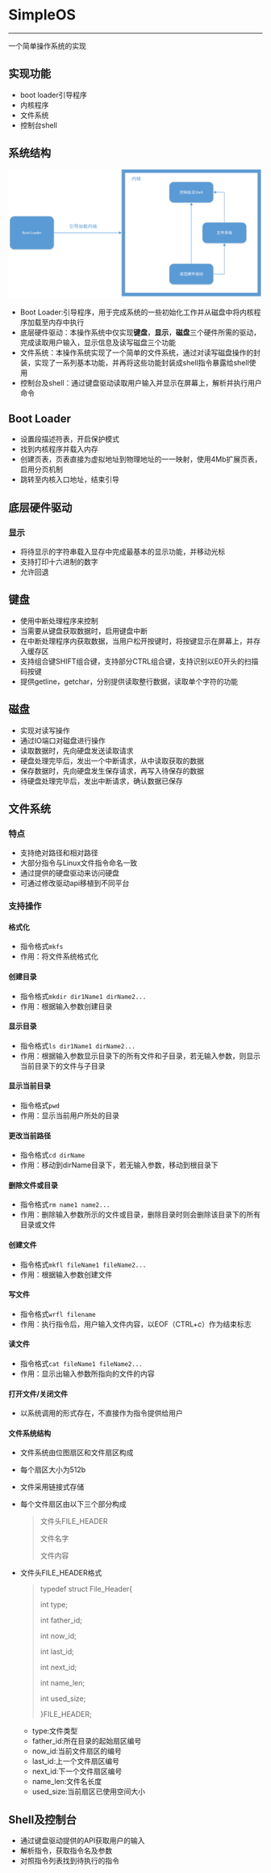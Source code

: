 # SimpleOS
***
一个简单操作系统的实现

## 实现功能

* boot loader引导程序
* 内核程序
* 文件系统
* 控制台shell

## 系统结构

![](archi.png)

* Boot Loader:引导程序，用于完成系统的一些初始化工作并从磁盘中将内核程序加载至内存中执行
* 底层硬件驱动：本操作系统中仅实现**键盘**，**显示**，**磁盘**三个硬件所需的驱动，完成读取用户输入，显示信息及读写磁盘三个功能
* 文件系统：本操作系统实现了一个简单的文件系统，通过对读写磁盘操作的封装，实现了一系列基本功能，并再将这些功能封装成shell指令暴露给shell使用
* 控制台及shell：通过键盘驱动读取用户输入并显示在屏幕上，解析并执行用户命令

## Boot Loader

* 设置段描述符表，开启保护模式
* 找到内核程序并载入内存
* 创建页表，页表直接为虚拟地址到物理地址的一一映射，使用4Mb扩展页表，启用分页机制
* 跳转至内核入口地址，结束引导

## 底层硬件驱动

### 显示

* 将待显示的字符串载入显存中完成最基本的显示功能，并移动光标
* 支持打印十六进制的数字
* 允许回退

## 键盘

* 使用中断处理程序来控制
* 当需要从键盘获取数据时，启用键盘中断
* 在中断处理程序内获取数据，当用户松开按键时，将按键显示在屏幕上，并存入缓存区
* 支持组合键SHIFT组合键，支持部分CTRL组合键，支持识别以E0开头的扫描码按键
* 提供getline，getchar，分别提供读取整行数据，读取单个字符的功能

## 磁盘

* 实现对读写操作
* 通过IO端口对磁盘进行操作
* 读取数据时，先向硬盘发送读取请求
* 硬盘处理完毕后，发出一个中断请求，从中读取获取的数据
* 保存数据时，先向硬盘发生保存请求，再写入待保存的数据
* 待硬盘处理完毕后，发出中断请求，确认数据已保存

## 文件系统

### 特点

- 支持绝对路径和相对路径
- 大部分指令与Linux文件指令命名一致
- 通过提供的硬盘驱动来访问硬盘
- 可通过修改驱动api移植到不同平台

### 支持操作

#### 格式化

- 指令格式```mkfs```
- 作用：将文件系统格式化

#### 创建目录

- 指令格式```mkdir dir1Name1 dirName2...```
- 作用：根据输入参数创建目录

#### 显示目录

- 指令格式```ls dir1Name1 dirName2...```
- 作用：根据输入参数显示目录下的所有文件和子目录，若无输入参数，则显示当前目录下的文件与子目录

#### 显示当前目录

- 指令格式```pwd```
- 作用：显示当前用户所处的目录

#### 更改当前路径

- 指令格式```cd dirName```
- 作用：移动到dirName目录下，若无输入参数，移动到根目录下

#### 删除文件或目录

- 指令格式```rm name1 name2...```
- 作用：删除输入参数所示的文件或目录，删除目录时则会删除该目录下的所有目录或文件

#### 创建文件

- 指令格式```mkfl fileName1 fileName2...```
- 作用：根据输入参数创建文件

#### 写文件

- 指令格式```wrfl filename```
- 作用：执行指令后，用户输入文件内容，以EOF（CTRL+c）作为结束标志

#### 读文件

- 指令格式```cat fileName1 fileName2...```
- 作用：显示出输入参数所指向的文件的内容

#### 打开文件/关闭文件

- 以系统调用的形式存在，不直接作为指令提供给用户

#### 文件系统结构

- 文件系统由位图扇区和文件扇区构成

- 每个扇区大小为512b

- 文件采用链接式存储

- 每个文件扇区由以下三个部分构成

  > 文件头FILE_HEADER
  >
  > 文件名字
  >
  > 文件内容

- 文件头FILE_HEADER格式

  > typedef struct File_Header{
  >
  > int type;
  > 	
  > int father_id;
  >
  > int now_id;
  >
  > int last_id;
  >
  > int next_id;
  >
  > int name_len;
  >
  > int used_size;
  >
  > }FILE_HEADER;

  - type:文件类型
  - father_id:所在目录的起始扇区编号
  - now_id:当前文件扇区的编号
  - last_id:上一个文件扇区编号
  - next_id:下一个文件扇区编号
  - name_len:文件名长度
  - used_size:当前扇区已使用空间大小

## Shell及控制台

* 通过键盘驱动提供的API获取用户的输入
* 解析指令，获取指令名及参数
* 对照指令列表找到待执行的指令